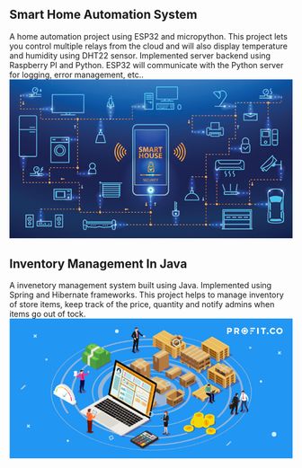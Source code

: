 ## Smart Home Automation System

A home automation project using ESP32 and micropython. This project lets you control multiple relays from the cloud and will also display temperature and humidity using DHT22 sensor. Implemented server backend using Raspberry PI and Python. ESP32 will communicate with the Python server for logging, error management, etc..
<img src="/assets/images/smart-home-automation-2.jpg">

## Inventory Management In Java

A invenetory management system built using Java. Implemented using Spring and Hibernate frameworks. This project helps to manage inventory of store items, keep track of the price, quantity and notify admins when items go out of tock.
<img src="/assets/images/inventory.jpg">
